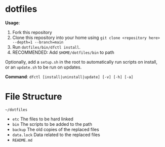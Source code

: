 # dotfiles

**Usage**:
1. Fork this repository
2. Clone this repository into your home using `git clone <repository here> --depth=1 --branch=main`
3. Run `dotfiles/bin/dfctl install`.  
4. RECOMMENDED: Add `$HOME/dotfiles/bin` to path

Optionally, add a `setup.sh` in the root to automatically run scripts on install, or an `update.sh` to be run on updates.

**Command**:
`dfctl [install|uninstall|update] [-v] [-h] [-a]`

# File Structure

`~/dotfiles`
 * `etc` The files to be hard linked
 * `bin` The scripts to be added to the path
 * `backup` The old copies of the replaced files
 * `data.lock` Data related to the replaced files
 * `README.md`
